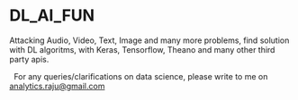 # DL_AI_FUN
Attacking Audio, Video, Text, Image and many more problems, find solution with DL algoritms, with Keras, Tensorflow, Theano and many other third party apis.

  
For any queries/clarifications on data science, please write to me on analytics.raju@gmail.com
